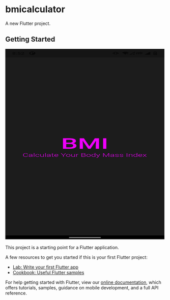 # bmicalculator

A new Flutter project.

## Getting Started
<img src="https://github.com/deepakmaurya9648/flutter_projects/blob/main/bmicalculator/ss/splashScreen.png?raw=true" alt="Splash Screen SS" width="500" height="600">

This project is a starting point for a Flutter application.

A few resources to get you started if this is your first Flutter project:

- [Lab: Write your first Flutter app](https://flutter.dev/docs/get-started/codelab)
- [Cookbook: Useful Flutter samples](https://flutter.dev/docs/cookbook)

For help getting started with Flutter, view our
[online documentation](https://flutter.dev/docs), which offers tutorials,
samples, guidance on mobile development, and a full API reference.
